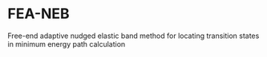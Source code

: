 # FEA-NEB
Free-end adaptive nudged elastic band method for locating transition states in minimum energy path calculation
